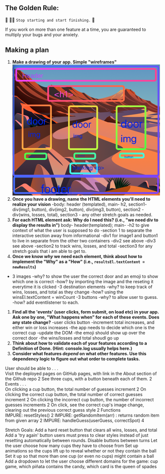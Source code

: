 ## The Golden Rule: 

🦸 🦸‍♂️ `Stop starting and start finishing.` 🏁

If you work on more than one feature at a time, you are guaranteed to multiply your bugs and your anxiety.

## Making a plan

1) **Make a drawing of your app. Simple "wireframes"**
![wireframe for shell game app](/assets/Wireframe.png "wireframe for shell game app")
1) **Once you have a drawing, name the HTML elements you'll need to realize your vision**
  -body: header (templated), main- h2, section1- div(img1, button), div(img2, button), div(img3, button), section2 -div(wins, losses, total), section3 - any other stretch goals as needed.
1) **For each HTML element ask: Why do I need this? (i.e., "we need div to display the results in")** 
    body- header(templated);
    main- 
      -h2 to give context of what the user is supposed to do
      -section 1 to separate the interactive section away from informational
        -div1 for image1 and button1 to live in separate from the other two containers
        -div2 see above
        -div3 see above
      -section2 to track wins, losses, and total 
      -section3 for any stretch goals that i am able to get to.
1) **Once we know _why_ we need each element, think about how to implement the "Why" as a "How" (i.e., `resultsEl.textContent = newResults`)**
  - 3 images 
    -why? to show the user the correct door and an emoji to show which one is correct
    -how? by importing the image and the reseting it everytime it is clicked
  -3 destination elements 
    -why? to keep track of wins, losses, and total as they change
    -how? using the winsEl.textContent = winCount 
  -3 buttons
    -why? to allow user to guess.
    -how? add eventlistener to each.
1) **Find all the 'events' (user clicks, form submit, on load etc) in your app. Ask one by one, "What happens when" for each of these events. Does any state change?**
  -user clicks button
    -increment total increases, and either win or loss increases
    -the app needs to decide which one is the correct cup
  -update the DOM
    -the emoji should show up over the correct door
    -the wins/losses and total shoudl go up
1) **Think about how to validate each of your features according to a Definition of Done. (Hint: console.log usually helps here.)**
1) **Consider what features _depend_ on what other features. Use this dependency logic to figure out what order to complete tasks.**


User should be able to . . .	
Visit the deployed pages on GitHub pages, with link in the About section of the Github repo	2
See three cups, with a button beneath each of them.	2
Events . . .	
On clicking a cup button, the total number of guesses increment	2
On clicking the correct cup button, the total number of correct guesses increment	2
On clicking the incorrect cup button, the number of incorrect guesses increments	2
On click, see the correct cup's image change, clearing out the previous correct guess style	2
Functions	
IMPURE: resetStyles()	2
IMPURE: getRandomItem(arr) : returns random item from given array	2
IMPURE: handleGuess(userGuess, correctSpot)	4

Stretch Goals:
Add a hard reset button that clears all wins, losses, and total
Add a 'try again' button users must press to clear styles instead of just resetting automatically between rounds. Disable buttons between turns
Let the user choose how many cups they have to choose from
Set up animations so the cups lift up to reveal whether or not they contain the ball
Set it up so that more than one cup (or even no cups) might contain a ball
Add a dropdown to let the user choose different domains for the game: cup game, which piñata contains the candy, which card is the queen of spades